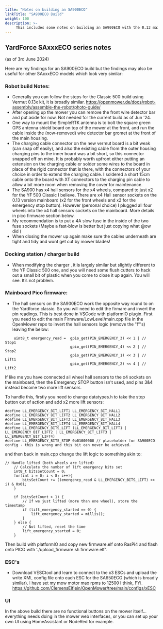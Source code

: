 ```yaml
---
title: "Notes on building an SA900ECO"
linkTitle: "SA900ECO Build"
weight: 100
description: >-
     This includes some notes on building an SA900ECO with the 0.13 mainboard from Vermut's shop.
---
```


## YardForce SAxxxECO series notes

(as of 3rd June 2024)

Here are my findings for an SA900ECO build but the findings may also be useful for other SAxxxECO models which look very similar:

### Robot build Notes:
- Generally you can follow the steps for the Classic 500 build using Vermut 0.13x kit, it is broadly similar. https://openmower.de/docs/robot-assembly/assemble-the-robot/photo-guide/
- After opening up the mower you can remove the front wire detector bar and put aside for now. Not needed for the current build as of Jun '24.
- One way to mount the SimpleRTK antenna is to bolt the square green GPS antenna shield board on top of the mower at the front, and run the cable inside the (now-removed) wire detector bar gromet at the front of the main housing.
- The charging cable connector on the new vermut board is a bit weak (can snap off easily), and also the existing cable from the outer housing charging pins to the inner board was a bit short, so this connector snapped off on mine.  It is probably worth upfront either putting an extension on the charging cable or solder some wires to the board in place of the rigid connector that is there, with the connectors of your choice in order to extend the charging cable. I soldered a short 15cm cable onto the board with XT connectors to the charging pin cable to allow a bit more room when removing the cover for maintenance.
- The SA900 has x4 hall sensors for the x4 wheels, compared to just x2 for the YF 500 Classic I believe.  There are x4 Hall sensor sockets on the 0.13 version mainboard (x2 for the front wheels and x2 for the emergency stop button).  However (personal choice) I plugged all four wheels into the x4 hall sensors sockets on the mainboard.  More details in pico firmware section below.
- My recommendation is to put a 4A slow fuse in the inside of the two fuse sockets (Maybe a fast-blow is better but just copying what @ow did )
- When closing the mower up again make sure the cables underneath are tight and tidy and wont get cut by mower blades!

### Docking station / charger build
- When modifying the charger , it is largely similar but slightly different to the YF Classic 500 one, and you will need some flush cutters to hack out a small bit of plastic when you come to close it up again. You will see.  It’s not problem.


### Mainboard Pico firmware:
- The hall sensors on the SA900ECO work the opposite way round to on the Yardforce classic.  So you will need to edit the firmare and invert the pin readings.  This is best done in VSCode with platformIO plugin.  First you need to edit the main Firmware/LowLevel/main.cpp file in the OpenMower repo to invert the hall sensors logic (remove the "!"'s) leaving the below:
```
    uint8_t emergency_read =  gpio_get(PIN_EMERGENCY_3) << 1 | // Stop1
                              gpio_get(PIN_EMERGENCY_4) << 2 | // Stop2
                              gpio_get(PIN_EMERGENCY_1) << 3 | // Lift1
                              gpio_get(PIN_EMERGENCY_2) << 4 | // Lift2
```
If like me you have connected all wheel hall sensors to the x4 sockets on the mainboard, then the Emergency STOP button isn't used, and pins 3&4 instead become two more lift sensors.

To handle this, firstly you need to change datatypes.h to take the stop button out of action and add x2 more lift sensors:
```
#define LL_EMERGENCY_BIT_LIFT1 LL_EMERGENCY_BIT_HALL1
#define LL_EMERGENCY_BIT_LIFT2 LL_EMERGENCY_BIT_HALL2
#define LL_EMERGENCY_BIT_LIFT3 LL_EMERGENCY_BIT_HALL3
#define LL_EMERGENCY_BIT_LIFT4 LL_EMERGENCY_BIT_HALL4
#define LL_EMERGENCY_BITS_LIFT (LL_EMERGENCY_BIT_LIFT1 | LL_EMERGENCY_BIT_LIFT2 | LL_EMERGENCY_BIT_LIFT3 | LL_EMERGENCY_BIT_LIFT4)
#define LL_EMERGENCY_BITS_STOP 0b01000000 // placeholder for SA900ECO config - this is wrong and this bit can never be achieved.
```
and then back in main.cpp change the lift logic to something akin to:
```
// Handle lifted (both wheels are lifted)
    // Calculate the number of lift emergency bits set
    int8_t bitsSetCount = 0; 
    for(int i = 0; i < 8; i++){
        bitsSetCount += ((emergency_read & LL_EMERGENCY_BITS_LIFT) >> i) & 0x01;
    }

    if (bitsSetCount > 1) {
        // If we just lifted (more than one wheel), store the timestamp
        if (lift_emergency_started == 0) {
            lift_emergency_started = millis();
        }
    } else {
        // Not lifted, reset the time
        lift_emergency_started = 0;
    }
```

Then build with platformIO and copy new firmware.elf onto RasPi4 and flash onto PICO with './upload_firmware.sh firmware.elf'.


### ESC's

- Download VESCtool and learn to connect to the x3 ESCs and upload the write XML config file onto each ESC for the SA650ECO (which is broadly similar).  I have set my mow motor max rpms to 12500 I think, FYI.  https://github.com/ClemensElflein/OpenMower/tree/main/configs/xESC


### UI
In the above build there are no functional buttons on the mower itself... everything needs doing in the mower web interfaces, or you can set up your own UI using HomeAssistant or NodeRed for example.